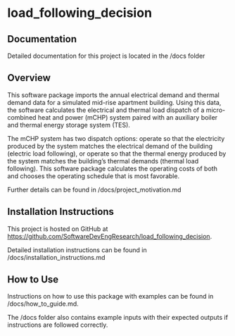 # load_following_decision

## Documentation

Detailed documentation for this project is located in the /docs folder

## Overview

This software package imports the annual electrical demand and thermal demand data for a simulated mid-rise apartment 
building. Using this data, the software calculates the electrical and thermal load dispatch of a micro-combined heat and 
power (mCHP) system paired with an auxiliary boiler and thermal energy storage system (TES). 

The mCHP system has two dispatch options: operate so that the electricity produced by the system matches the electrical 
demand of the building (electric load following), or operate so that the thermal energy produced by the system matches 
the building’s thermal demands (thermal load following). This software package calculates the operating costs of both 
and chooses the operating schedule that is most favorable.

Further details can be found in /docs/project_motivation.md

## Installation Instructions

This project is hosted on GitHub at https://github.com/SoftwareDevEngResearch/load_following_decision. 

Detailed installation instructions can be found in /docs/installation_instructions.md

## How to Use

Instructions on how to use this package with examples can be found in /docs/how_to_guide.md.

The /docs folder also contains example inputs with their expected outputs if instructions are followed correctly.